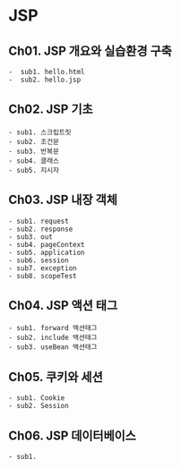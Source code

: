 # JSP

## Ch01. JSP 개요와 실습환경 구축
 	-  sub1. hello.html 
	-  sub2. hello.jsp 

## Ch02. JSP 기초
	- sub1. 스크립트릿 
	- sub2. 조건문 
	- sub3. 반복문 
	- sub4. 클래스 
	- sub5. 지시자 

## Ch03. JSP 내장 객체
	- sub1. request 
	- sub2. response 
	- sub3. out 
	- sub4. pageContext 
	- sub5. application 
	- sub6. session 
	- sub7. exception 
	- sub8. scopeTest 

## Ch04. JSP 액션 태그
	- sub1. forward 액션태그 
	- sub2. include 액션태그
	- sub3. useBean 액션태그

## Ch05. 쿠키와 세션
	- sub1. Cookie
	- sub2. Session

## Ch06. JSP 데이터베이스
	- sub1. 
	
